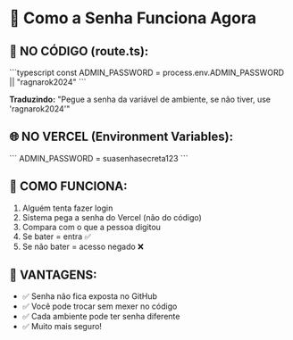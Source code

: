 # 🔐 Como a Senha Funciona Agora

## 📝 NO CÓDIGO (route.ts):
\`\`\`typescript
const ADMIN_PASSWORD = process.env.ADMIN_PASSWORD || "ragnarok2024"
\`\`\`

**Traduzindo:** 
"Pegue a senha da variável de ambiente, se não tiver, use 'ragnarok2024'"

## 🌐 NO VERCEL (Environment Variables):
\`\`\`
ADMIN_PASSWORD = suasenhasecreta123
\`\`\`

## 🔄 COMO FUNCIONA:
1. Alguém tenta fazer login
2. Sistema pega a senha do Vercel (não do código)
3. Compara com o que a pessoa digitou
4. Se bater = entra ✅
5. Se não bater = acesso negado ❌

## 🎯 VANTAGENS:
- ✅ Senha não fica exposta no GitHub
- ✅ Você pode trocar sem mexer no código
- ✅ Cada ambiente pode ter senha diferente
- ✅ Muito mais seguro!
